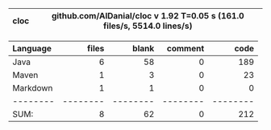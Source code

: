 

cloc|github.com/AlDanial/cloc v 1.92  T=0.05 s (161.0 files/s, 5514.0 lines/s)
--- | ---

Language|files|blank|comment|code
:-------|-------:|-------:|-------:|-------:
Java|6|58|0|189
Maven|1|3|0|23
Markdown|1|1|0|0
--------|--------|--------|--------|--------
SUM:|8|62|0|212
